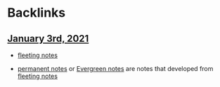 
# Backlinks
## [January 3rd, 2021](<January 3rd, 2021.md>)
- [fleeting notes](<fleeting notes.md>)

- [permanent notes](<permanent notes.md>) or [Evergreen notes](<Evergreen notes.md>) are notes that developed from [fleeting notes](<fleeting notes.md>)

